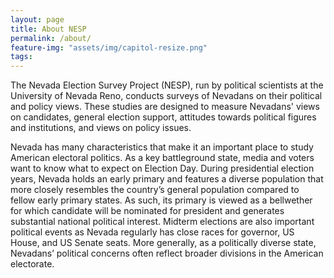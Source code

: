 ```yaml
---
layout: page
title: About NESP
permalink: /about/
feature-img: "assets/img/capitol-resize.png"
tags:
---
```


The Nevada Election Survey Project (NESP), run by political scientists at the University of Nevada Reno, conducts surveys of Nevadans on their political and policy views. These studies are designed to measure Nevadans' views on candidates, general election support, attitudes towards political figures and institutions, and views on policy issues.

Nevada has many characteristics that make it an important place to study American electoral politics. As a key battleground state, media and voters want to know what to expect on Election Day. During presidential election years, Nevada holds an early primary and features a diverse population that more closely resembles the country’s general population compared to fellow early primary states. As such, its primary is viewed as a bellwether for which candidate will be nominated for president and generates substantial national political interest. Midterm elections are also important political events as Nevada regularly has close races for governor, US House, and US Senate seats. More generally, as a politically diverse state, Nevadans’ political concerns often reflect broader divisions in the American electorate.
